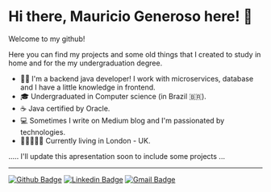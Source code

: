 # Hi there, Mauricio Generoso here! :raising_hand:

Welcome to my github!

Here you can find my projects and some old things that I created to study in home and for the my undergraduation degree.

* :man_technologist: I'm a backend java developer! I work with microservices, database and I have a little knowledge in frontend.
* :mortar_board: Undergraduated in Computer science (in Brazil 🇧🇷).
* :coffee: Java certified by Oracle.
* :computer: Sometimes I write on Medium blog and I'm passionated by technologies.
* :guardsman::european_castle::uk: Currently living in London - UK.

..... I'll update this apresentation soon to include some projects ...

---
[![Github Badge](https://img.shields.io/badge/-Github-000?style=flat-square&logo=Github&logoColor=white&link=https://github.com/mauriciogeneroso)](https://github.com/mauriciogeneroso)
[![Linkedin Badge](https://img.shields.io/badge/-LinkedIn-blue?style=flat-square&logo=Linkedin&logoColor=white&link=https://www.linkedin.com/in/mauriciogeneroso/)](https://www.linkedin.com/in/mauriciogeneroso/)
[![Gmail Badge](https://img.shields.io/badge/-Gmail-c14438?style=flat-square&logo=Gmail&logoColor=white&link=mailto:mauriciomarquesgeneroso@gmail.com)](mailto:mauriciomarquesgeneroso@gmail.com)
